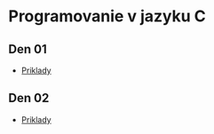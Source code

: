 # Programovanie v jazyku C

## Den 01

- [Priklady](01/README.md)

## Den 02

- [Priklady](02/README.md)